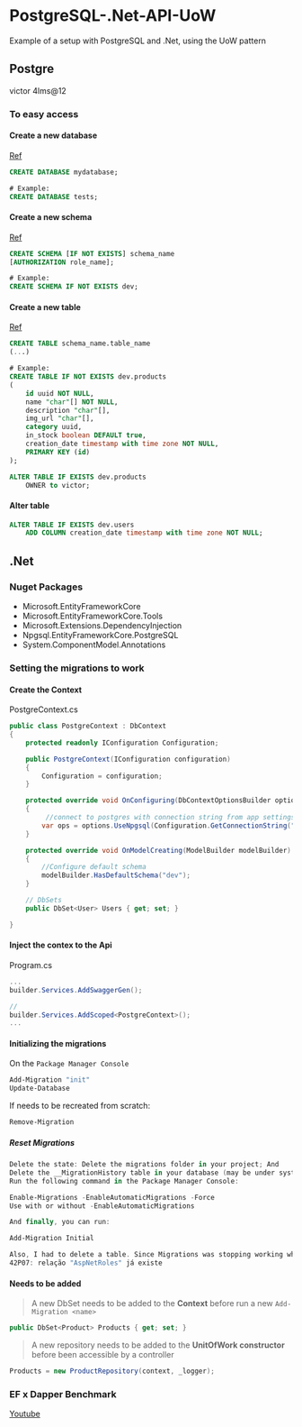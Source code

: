 # PostgreSQL-.Net-API-UoW

Example of a setup with PostgreSQL and .Net, using the UoW pattern

## Postgre

victor 4lms@12

### To easy access

#### Create a new database

[Ref](https://www.postgresql.org/docs/current/sql-createdatabase.html)

```SQL
CREATE DATABASE mydatabase;

# Example:
CREATE DATABASE tests;
```

#### Create a new schema

[Ref](https://www.sqliz.com/postgresql/schema/#:~:text=PostgreSQL%20Create%20Schema%20To%20create%20a%20new%20schema,create%20a%20new%20schema%20in%20the%20current%20database.)

```SQL
CREATE SCHEMA [IF NOT EXISTS] schema_name
[AUTHORIZATION role_name];

# Example:
CREATE SCHEMA IF NOT EXISTS dev;
```

#### Create a new table

[Ref](https://www.sqliz.com/postgresql/schema/#:~:text=PostgreSQL%20Create%20Schema%20To%20create%20a%20new%20schema,create%20a%20new%20schema%20in%20the%20current%20database.)

```SQL
CREATE TABLE schema_name.table_name
(...)

# Example:
CREATE TABLE IF NOT EXISTS dev.products
(
    id uuid NOT NULL,
    name "char"[] NOT NULL,
    description "char"[],
    img_url "char"[],
    category uuid,
    in_stock boolean DEFAULT true,
    creation_date timestamp with time zone NOT NULL,
    PRIMARY KEY (id)
);

ALTER TABLE IF EXISTS dev.products
    OWNER to victor;
```

#### Alter table

```SQL
ALTER TABLE IF EXISTS dev.users
    ADD COLUMN creation_date timestamp with time zone NOT NULL;
```

## .Net

### Nuget Packages

-   Microsoft.EntityFrameworkCore
-   Microsoft.EntityFrameworkCore.Tools
-   Microsoft.Extensions.DependencyInjection
-   Npgsql.EntityFrameworkCore.PostgreSQL
-   System.ComponentModel.Annotations

### Setting the migrations to work

#### Create the Context

PostgreContext.cs

```csharp
public class PostgreContext : DbContext
{
    protected readonly IConfiguration Configuration;

    public PostgreContext(IConfiguration configuration)
    {
        Configuration = configuration;
    }

    protected override void OnConfiguring(DbContextOptionsBuilder options)
    {
         //connect to postgres with connection string from app settings
        var ops = options.UseNpgsql(Configuration.GetConnectionString("PostgreSql"));
    }

    protected override void OnModelCreating(ModelBuilder modelBuilder)
    {
        //Configure default schema
        modelBuilder.HasDefaultSchema("dev");
    }

    // DbSets
    public DbSet<User> Users { get; set; }

}
```

#### Inject the contex to the Api

Program.cs

```csharp
...
builder.Services.AddSwaggerGen();

//
builder.Services.AddScoped<PostgreContext>();
...
```

#### Initializing the migrations

On the `Package Manager Console`

```powershell
Add-Migration "init"
Update-Database
```

If needs to be recreated from scratch:

```powershell
Remove-Migration
```

##### Reset Migrations

```powershell
Delete the state: Delete the migrations folder in your project; And
Delete the __MigrationHistory table in your database (may be under system tables); Then
Run the following command in the Package Manager Console:

Enable-Migrations -EnableAutomaticMigrations -Force
Use with or without -EnableAutomaticMigrations

And finally, you can run:

Add-Migration Initial

Also, I had to delete a table. Since Migrations was stopping working when finding an pre-existant relationship:
42P07: relação "AspNetRoles" já existe
```

#### Needs to be added

> A new DbSet needs to be added to the **Context** before run a new `Add-Migration <name>`

```csharp
public DbSet<Product> Products { get; set; }
```

> A new repository needs to be added to the **UnitOfWork constructor** before been accessible by a controller

```csharp
Products = new ProductRepository(context, _logger);
```

### EF x Dapper Benchmark

[Youtube](https://www.youtube.com/watch?v=leqze5-pYUA)
